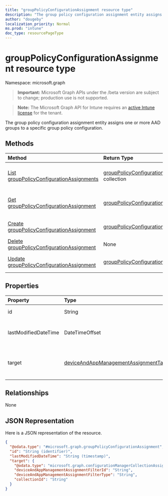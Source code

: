 ```yaml
---
title: "groupPolicyConfigurationAssignment resource type"
description: "The group policy configuration assignment entity assigns one or more AAD groups to a specific group policy configuration."
author: "dougeby"
localization_priority: Normal
ms.prod: "intune"
doc_type: resourcePageType
---
```


# groupPolicyConfigurationAssignment resource type

Namespace: microsoft.graph

> **Important:** Microsoft Graph APIs under the /beta version are subject to change; production use is not supported.

> **Note:** The Microsoft Graph API for Intune requires an [active Intune license](https://go.microsoft.com/fwlink/?linkid=839381) for the tenant.

The group policy configuration assignment entity assigns one or more AAD groups to a specific group policy configuration.

## Methods
|Method|Return Type|Description|
|:---|:---|:---|
|[List groupPolicyConfigurationAssignments](../api/intune-grouppolicy-grouppolicyconfigurationassignment-list.md)|[groupPolicyConfigurationAssignment](../resources/intune-grouppolicy-grouppolicyconfigurationassignment.md) collection|List properties and relationships of the [groupPolicyConfigurationAssignment](../resources/intune-grouppolicy-grouppolicyconfigurationassignment.md) objects.|
|[Get groupPolicyConfigurationAssignment](../api/intune-grouppolicy-grouppolicyconfigurationassignment-get.md)|[groupPolicyConfigurationAssignment](../resources/intune-grouppolicy-grouppolicyconfigurationassignment.md)|Read properties and relationships of the [groupPolicyConfigurationAssignment](../resources/intune-grouppolicy-grouppolicyconfigurationassignment.md) object.|
|[Create groupPolicyConfigurationAssignment](../api/intune-grouppolicy-grouppolicyconfigurationassignment-create.md)|[groupPolicyConfigurationAssignment](../resources/intune-grouppolicy-grouppolicyconfigurationassignment.md)|Create a new [groupPolicyConfigurationAssignment](../resources/intune-grouppolicy-grouppolicyconfigurationassignment.md) object.|
|[Delete groupPolicyConfigurationAssignment](../api/intune-grouppolicy-grouppolicyconfigurationassignment-delete.md)|None|Deletes a [groupPolicyConfigurationAssignment](../resources/intune-grouppolicy-grouppolicyconfigurationassignment.md).|
|[Update groupPolicyConfigurationAssignment](../api/intune-grouppolicy-grouppolicyconfigurationassignment-update.md)|[groupPolicyConfigurationAssignment](../resources/intune-grouppolicy-grouppolicyconfigurationassignment.md)|Update the properties of a [groupPolicyConfigurationAssignment](../resources/intune-grouppolicy-grouppolicyconfigurationassignment.md) object.|

## Properties
|Property|Type|Description|
|:---|:---|:---|
|id|String|Key of the entity.|
|lastModifiedDateTime|DateTimeOffset|The date and time the entity was last modified.|
|target|[deviceAndAppManagementAssignmentTarget](../resources/intune-shared-deviceandappmanagementassignmenttarget.md)|The type of groups targeted the group policy configuration.|

## Relationships
None

## JSON Representation
Here is a JSON representation of the resource.
<!-- {
  "blockType": "resource",
  "keyProperty": "id",
  "@odata.type": "microsoft.graph.groupPolicyConfigurationAssignment"
}
-->
``` json
{
  "@odata.type": "#microsoft.graph.groupPolicyConfigurationAssignment",
  "id": "String (identifier)",
  "lastModifiedDateTime": "String (timestamp)",
  "target": {
    "@odata.type": "microsoft.graph.configurationManagerCollectionAssignmentTarget",
    "deviceAndAppManagementAssignmentFilterId": "String",
    "deviceAndAppManagementAssignmentFilterType": "String",
    "collectionId": "String"
  }
}
```





